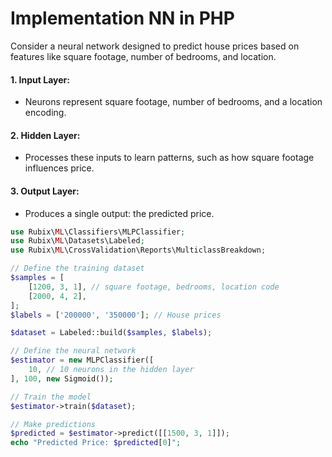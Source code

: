 # Implementation NN in PHP

Consider a neural network designed to predict house prices based on features like square footage, number of bedrooms, and location.

#### 1. Input Layer:

* Neurons represent square footage, number of bedrooms, and a location encoding.

#### 2. Hidden Layer:

* Processes these inputs to learn patterns, such as how square footage influences price.

#### 3. Output Layer:

* Produces a single output: the predicted price.

```php
use Rubix\ML\Classifiers\MLPClassifier;
use Rubix\ML\Datasets\Labeled;
use Rubix\ML\CrossValidation\Reports\MulticlassBreakdown;

// Define the training dataset
$samples = [
    [1200, 3, 1], // square footage, bedrooms, location code
    [2000, 4, 2],
];
$labels = ['200000', '350000']; // House prices

$dataset = Labeled::build($samples, $labels);

// Define the neural network
$estimator = new MLPClassifier([
    10, // 10 neurons in the hidden layer
], 100, new Sigmoid());

// Train the model
$estimator->train($dataset);

// Make predictions
$predicted = $estimator->predict([[1500, 3, 1]]);
echo "Predicted Price: $predicted[0]";
```

